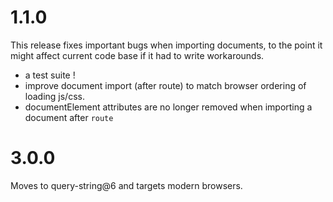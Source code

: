 1.1.0
=====

This release fixes important bugs when importing documents, to the point it
might affect current code base if it had to write workarounds.

* a test suite !
* improve document import (after route) to match browser ordering of loading js/css.
* documentElement attributes are no longer removed when importing a document after `route`

3.0.0
=====

Moves to query-string@6 and targets modern browsers.

